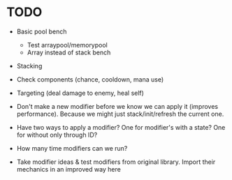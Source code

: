# TODO

* Basic pool bench
  * Test arraypool/memorypool
  * Array instead of stack bench

* Stacking
* Check components (chance, cooldown, mana use)
* Targeting (deal damage to enemy, heal self)

* Don't make a new modifier before we know we can apply it (improves performance). Because we might just stack/init/refresh the current one.
* Have two ways to apply a modifier? One for modifier's with a state? One for without only through ID?
* How many time modifiers can we run?
* Take modifier ideas & test modifiers from original library. Import their mechanics in an improved way here